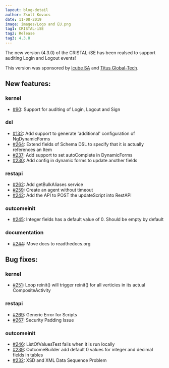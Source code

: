 ```yaml
---
layout: blog-detail
author: Zsolt Kovacs
date: 11-08-2019
image: images/Logo and EU.png
tag1: CRISTAL-iSE
tag2: Release
tag3: 4.3.0
---
```


The new version (4.3.0) of the CRISTAL-iSE has been realsed to support auditing Login and Logout events!

This version was sponsored by [Icube SA](https://www.icube-sa.ch/) and [Titus Global-Tech](https://www.titusgt.com/).

## New features:

### kernel

- [#90](https://github.com/cristal-ise/cristal-ise/issues/90): Support for auditing of Login, Logout and Sign

### dsl
- [#132](https://github.com/cristal-ise/cristal-ise/issues/132): Add support to generate 'additional' configuration of NgDynamicForms
- [#264](https://github.com/cristal-ise/cristal-ise/issues/264): Extend fields of Schema DSL to specify that it is actually references an Item
- [#237](https://github.com/cristal-ise/cristal-ise/issues/237): Add support to set autoComplete in DynamicForms
- [#230](https://github.com/cristal-ise/cristal-ise/issues/230): Add config in dynamic forms to update another fields

### restapi
- [#262](https://github.com/cristal-ise/cristal-ise/issues/262): Add getBulkAliases service
- [#259](https://github.com/cristal-ise/cristal-ise/issues/259): Create an agent without timeout
- [#242](https://github.com/cristal-ise/cristal-ise/issues/242): Add the API to POST the updateScript into RestAPI

### outcomeinit
- [#245](https://github.com/cristal-ise/cristal-ise/issues/245): Integer fields has a default value of 0. Should be empty by default

### documentation
- [#244](https://github.com/cristal-ise/cristal-ise/issues/244): Move docs to readthedocs.org


## Bug fixes:

### kernel
- [#251](https://github.com/cristal-ise/cristal-ise/issues/251): Loop reinit() will trigger reinit() for all verticies in its actual CompositeActivity

### restapi
- [#269](https://github.com/cristal-ise/cristal-ise/issues/269): Generic Error for Scripts
- [#267](https://github.com/cristal-ise/cristal-ise/issues/267): Security Padding Issue

### outcomeinit
- [#246](https://github.com/cristal-ise/cristal-ise/issues/246): ListOfValuesTest fails when it is run locally
- [#239](https://github.com/cristal-ise/cristal-ise/issues/239): OutcomeBuilder add default 0 values for integer and decimal fields in tables
- [#232](https://github.com/cristal-ise/cristal-ise/issues/232): XSD and XML Data Sequence Problem
